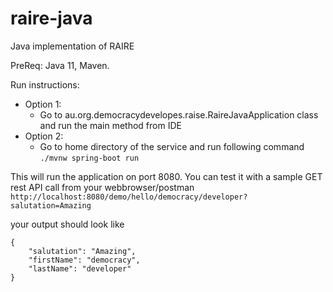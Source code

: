 # raire-java
Java implementation of RAIRE

PreReq: Java 11, Maven.

Run instructions:
- Option 1: 
  - Go to au.org.democracydevelopes.raise.RaireJavaApplication class and run the main method from IDE
- Option 2:
  - Go to home directory of the service and run following command
     `./mvnw spring-boot run`

This will run the application on port 8080.
You can test it with a sample GET rest API call from your webbrowser/postman
`http://localhost:8080/demo/hello/democracy/developer?salutation=Amazing`

your output should look like 
```
{
    "salutation": "Amazing",
    "firstName": "democracy",
    "lastName": "developer"
}
```